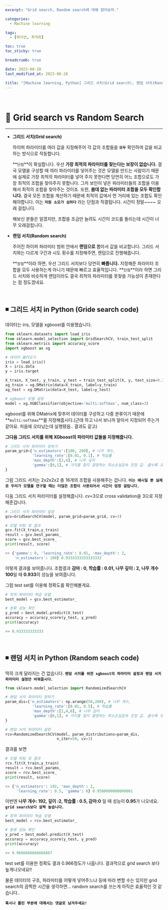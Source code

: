 ```yaml
---
excerpt: "Grid search, Random search에 대해 알아보자."

categories:
  - Machine learning

tags:
  - [파이썬, 최적화]

toc: true
toc_sticky: true

breadcrumb: true

date: 2023-08-28
last_modified_at: 2023-08-28

title: "[Machine learning, Python] 그리드 서치(Grid search), 랜덤 서치(Random search)에 대해서, 파이썬 코드"
---
```

<br>

# 📌 Grid search vs Random Search
---

- **그리드 서치(Grid search)**
  
  하이퍼 파라미터를 여러 값을 지정해주어 각 값의 조합들을 **`모두`** 확인하여 값을 비교하는 방식으로 작동합니다.
  
  **`단점`**이 확실합니다. 우선 **가장 최적의 파라미터를 찾는다는 보장이 없습니다.** 결국 모델을 구성할 때 여러 파라미터를 넣어주는 것은 모델을 만드는 사람이기 때문에 실제로 가장 최적의 파라미터를 넣어 주지 못한다면 당연히 어느 조합으로도 가장 최적의 조합을 찾아주지 못합니다. 그저 보인이 넣은 파라미터들의 조합을 이용해서 최적의 조합을 찾아주는 것이죠.
  또한, **쓸데 없는 파라미터 조합을 모두 확인합니다.** 결국 모든 조합을 계산하기 때문에 최적의 값에서 먼 거리에 있는 조합도 확인해야합니다. 이는 **`자원 소모가 심하다`** 라는 단점과 직결됩니다. 시간이 정말~~~~ 오래 걸립니다.
  
  해보신 분들은 알겠지만, 조합을 조금만 늘려도 시간이 코드를 돌리는데 시간이 너무 오래걸립니다.
  
- **랜덤 서치(Random search)**
  
  주어진 하이퍼 파라미터 범위 안에서 **랜덤으로** 뽑아서 값을 비교합니다. 그리드 서치와는 다르게 구간과 시도 횟수를 지정해주면, 랜덤으로 진행해줍니다.
  
  **`장점`**이라 하면, 우선 그리드 서치보다 당연히 **빠릅니다.** 지정해준 파라미터 조합을 모두 사용하는게 아니기 때문에 빠르고 효율적입니다. **`단점`**이라 하면 그리드 서치와 비슷하게 랜덤이라도 결국 최적의 파라미터를 못찾을 가능성이 존재한다는 점 정도겠네요.
  
<br>

## ◾ 그리드 서치 in Python (Gride search code)

데이터는 iris, 모델을 xgboost를 이용했습니다.

```python
from sklearn.datasets import load_iris
from sklearn.model_selection import GridSearchCV, train_test_split
from sklearn.metrics import accuracy_score
import xgboost as xg

# 데이터 불러오기
iris = load_iris()
X = iris.data
y = iris.target

X_train, X_test, y_train, y_test = train_test_split(X, y, test_size=0.2)
xg_train = xg.DMatrix(data=X_train, label=y_train)
xg_test = xg.DMatrix(data=X_test, label=y_test)

# xgboost 모델 설정
model = xg.XGBClassifier(objective='multi:softmax', num_class=3)
```

xgboost를 위해 DMatrix에 맞추어 데이터를 구성하고 다중 분류이기 때문에 **`multi:softmax`**를 지정해줍시다.(근데 하고 나서 보니까 알아서 지정되어 주는거 같아요. 처음에 오타났는데 실행됐음.. 결과도 같고)

**그다음 그리드 서치를 위해 XGboost의 파라미터 값들을 지정해줍니다.**

```python
# 그리드 서치 파라미터 정하기
param_grid={'n_estimators':[100, 200], # 나무 개수,
            'learning_rate':[0.01, 0.1], # 학습률
            'max_depth':[2,4], # 나무 깊이
            'gamma':[0,1], # 가지를 칠지 결정하는 최소손실감속 조정 값. 클수록 과적합 감소
}
```

그럼 그리드 서치는 2x2x2x2 총 16개의 조합을 사용해주는 겁니다. **`이는 예시일 뿐 실제로 우리가 모델을 연구할 때는 더많은 조합이 사용되어서 시간이 엄청 걸립니다.`**

다음 그리드 서치 파라미터를 설정해줍니다. cv=3으로 cross validation을 3으로 지정해준겁니다.

```python
# 그리드 서치 파라미터 설정
gcv=GridSearchCV(model, param_grid=param_grid, cv=3)
```

```python
# 모델 피팅 및 결과
gcv.fit(X_train,y_train)
result = gcv.best_params_
score = gcv.best_score_
print(result, score) 

>> {'gamma': 0, 'learning_rate': 0.01, 'max_depth': 2, 
    'n_estimators': 100} 0.9333333333333332
```

이렇게 결과를 보여줍니다. 조합결과 **감마 : 0, 학습률 : 0.01, 나무 깊이 : 2, 나무 개수 100**일 때 **0.933**의 성능을 보여줍니다.

그럼 test set를 이용해 정확도를 확인해볼게요.

```python
# 최적 파라미터 학습 모델
best_model = gcv.best_estimator_

# 분류 성능 확인
y_pred = best_model.predict(X_test)
accuracy = accuracy_score(y_test, y_pred)
print(accuracy) 

>> 0.933333333333
```

<br>

## ◾ 랜덤 서치 in Python (Random seach code)

딱히 크게 달라지는 건 없습니다. **`랜덤 서치를 위한 xgboost의 파라미터 설정과 랜덤 서치 파라미터 설정만 바꿔줍시다.`**

```python
from sklearn.model_selection import RandomizedSearchCV

# 랜덤 서치 파라미터 정하기
param_dis={'n_estimators': np.arange(50,200), # 나무 개수,
            'learning_rate':[0.01, 0.5], # 학습률
            'max_depth':[2,4,6], # 나무 깊이
            'gamma':[0,1], # 가지를 칠지 결정하는 최소손실감속 조정 값. 클수록 과적합 감소
}

# 랜덤 서치 파라미터 설정
rcv=RandomizedSearchCV(model, param_distributions=param_dis,
                       n_iter=50, cv=3)
```

결과를 보면

```python
# 모델 피팅 및 결과
rcv.fit(X_train,y_train)
result = rcv.best_params_
score = rcv.best_score_
print(result, score) 

>> {'n_estimators': 192, 'max_depth': 2,
     'learning_rate': 0.5, 'gamma': 0} 0.9500000000000001
```

이번엔 **나무 개수: 192, 깊이 :2, 학습률 : 0.5, 감마:0** 일 때 성능이 **0.95**가 나오네요. **`grid search보다 살짝 높습니다.`**

```python
# 최적 파라미터 학습 모델
best_model = rcv.best_estimator_

# 분류 성능 확인
y_pred = best_model.predict(X_test)
accuracy = accuracy_score(y_test, y_pred)
print(accuracy) 

>> 0.9666666666666667
```

test set를 이용한 정확도 결과 0.966정도가 나옵니다. 결과적으로 grid search 보다 높게나오네요!!

물론 데이터의 구조, 파라미터를 어떻게 넣어주느냐 등에 따라 변할 수는 있지만 grid search의 끔찍한 시간을 생각하면... random search를 쓰는게 아직은 효율적인 것 같습니다..

**`혹시나 틀린 부분에 대해서는 댓글로 남겨주세요!`**
